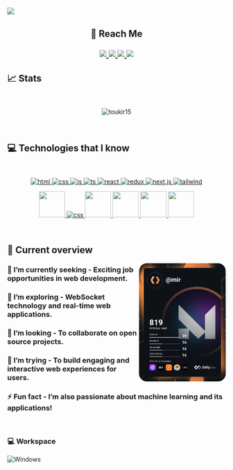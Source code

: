 <br/>
<img src="https://i.ibb.co.com/0KBGGns/Dark-Neon-Simple-Futuristic-UIUX-Designer-Linked-In-Banner.png" />
<h2 align="center">
   📱 Reach Me 
</p>

<p align="center">
	<a href="https://www.linkedin.com/in/toukir15/">
		<img src="https://img.shields.io/badge/LinkedIn-0077B5?style=for-the-badge&logo=linkedin&logoColor=white" />
	</a>
  <a href="https://toukirahmed215.netlify.app/">
		<img src="https://img.shields.io/badge/portfolio-1AA260?style=for-the-badge&logo=About.me&logoColor=white" />
	</a>
	<a href="https://www.facebook.com/toukir215/">
		<img src="https://img.shields.io/badge/facebook-1877F2?style=for-the-badge&logo=facebook&logoColor=white" />
	</a>
        <a href="toukir.developer.bd@gmail.com">
		<img src="https://img.shields.io/badge/Gmail-D14836?style=for-the-badge&logo=gmail&logoColor=white" />
	</a>
</p>


## 📈 Stats
<br/>
<p align="center">
  <img <iwidth="48%" src="https://github-readme-streak-stats.herokuapp.com/?user=toukir15&hide_border=true&theme=radical" alt="toukir15" />
</p>
<br/>

## 💻 Technologies that I know

<br/>
<p align="center" >
	<a href="https://developer.android.com" target="_blank"> <img src="https://cdn.jsdelivr.net/gh/devicons/devicon@latest/icons/html5/html5-original.svg" alt="html" width="60" height="60" /> </a>
	<a href="https://developer.android.com" target="_blank"> <img src="https://cdn.jsdelivr.net/gh/devicons/devicon@latest/icons/css3/css3-original.svg" alt="css" width="60" height="60" /> </a>
	<a href="https://developer.android.com" target="_blank"> <img src="https://cdn.jsdelivr.net/gh/devicons/devicon@latest/icons/javascript/javascript-original.svg" alt="js" width="60" height="60" /> </a>
	<a href="https://developer.android.com" target="_blank"> <img src="https://cdn.jsdelivr.net/gh/devicons/devicon@latest/icons/typescript/typescript-original.svg" alt="ts" width="60" height="60" /> </a>
	<a href="https://developer.android.com" target="_blank"> <img src="https://cdn.jsdelivr.net/gh/devicons/devicon@latest/icons/react/react-original.svg" alt="react" width="60" height="60" /> </a>
	<a href="https://developer.android.com" target="_blank"> <img src="https://cdn.jsdelivr.net/gh/devicons/devicon@latest/icons/redux/redux-original.svg" alt="redux" width="60" height="60" /> </a>
	<a href="https://developer.android.com" target="_blank"> <img src="https://cdn.jsdelivr.net/gh/devicons/devicon@latest/icons/nextjs/nextjs-original.svg" alt="next.js" width="60" height="60" /> </a>
	<a href="https://developer.android.com" target="_blank"> <img src="https://cdn.jsdelivr.net/gh/devicons/devicon@latest/icons/tailwindcss/tailwindcss-original.svg" alt="tailwind" width="60" height="60" /> </a>
</p>
<p align="center">
	<a href="https://developer.android.com" target="_blank"> 
            <img src="https://cdn.jsdelivr.net/gh/devicons/devicon@latest/icons/nodejs/nodejs-original.svg" width="60" height="60" />
           </a>
	<a href="https://developer.android.com" target="_blank"> <img src="https://cdn.jsdelivr.net/gh/devicons/devicon@latest/icons/express/express-original.svg" alt="css" width="60" height="60" /> </a>
	<a href="https://developer.android.com" target="_blank"> 
            <img src="https://cdn.jsdelivr.net/gh/devicons/devicon@latest/icons/mongodb/mongodb-original.svg" width="60" height="60" />
           </a>
	<a href="https://developer.android.com" target="_blank"> 
            <img src="https://cdn.jsdelivr.net/gh/devicons/devicon@latest/icons/mongoose/mongoose-original.svg" width="60" height="60" />
           </a>
	<a href="https://developer.android.com" target="_blank"> 
            <img src="https://cdn.jsdelivr.net/gh/devicons/devicon@latest/icons/postgresql/postgresql-original.svg" width="60" height="60" />
           </a>
	<a href="https://developer.android.com" target="_blank"> 
            <img src="https://cdn.jsdelivr.net/gh/devicons/devicon@latest/icons/prisma/prisma-original.svg" width="60" height="60" />
           </a>
</p>
<br/>

## :eyes: Current overview
<div align="left">
<a href="https://app.daily.dev/mir"><img align="right" src="https://github.com/mir-hussain/mir-hussain/blob/main/devcard.svg" width="200" alt="Mir Hussain's Dev Card"/></a>
</div>

### 🔭 I’m currently seeking - Exciting job opportunities in web development.
### 🌱 I’m exploring - WebSocket technology and real-time web applications.
### 👯 I’m looking - To collaborate on open source projects. 
### 🤔 I’m trying - To build engaging and interactive web experiences for users.
### ⚡ Fun fact - I’m also passionate about machine learning and its applications!
<br />

### 💻 Workspace
<p >
    <img src="https://img.shields.io/badge/Windows-0078D6?style=for-the-badge&logo=windows&logoColor=white" alt="Windows" />
</p>


